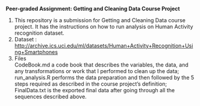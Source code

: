 **Peer-graded Assignment: Getting and Cleaning Data Course Project**
1. This repository is a submission for Getting and Cleaning Data course project. It has the instructions on how to run analysis on Human Activity recognition dataset.
1. Dataset : http://archive.ics.uci.edu/ml/datasets/Human+Activity+Recognition+Using+Smartphones
1. Files   
     CodeBook.md a code book that describes the variables, the data, and any transformations or work that I performed to clean up the data;                                              run_analysis.R performs the data preparation and then followed by the 5 steps required as described in the course project’s definition;                                            FinalData.txt is the exported final data after going through all the sequences described above.
